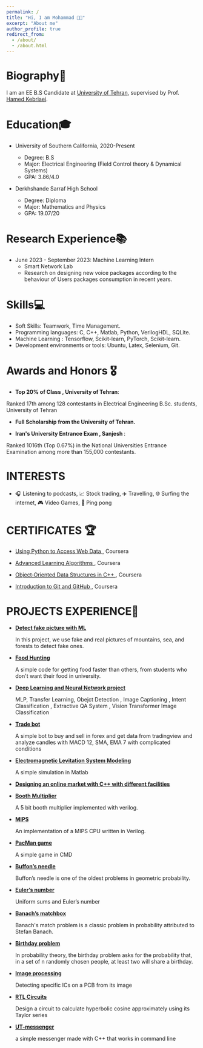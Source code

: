 ```yaml
---
permalink: /
title: "Hi, I am Mohammad 👋🏻"
excerpt: "About me"
author_profile: true
redirect_from: 
  - /about/
  - /about.html
---
```


Biography📖
=========
I am an EE B.S Candidate at [University of Tehran](https://ut.ac.ir/en), supervised by Prof. [Hamed Kebriaei](https://scholar.google.com/citations?user=eDseLNYAAAAJ&hl=en).

Education🎓
=========
* University of Southern California, 2020-Present
  * Degree: B.S
  * Major: Electrical Engineering (Field Control theory & Dynamical Systems)
  * GPA: 3.86/4.0
  
* Derkhshande Sarraf High School
  * Degree: Diploma
  * Major: Mathematics and Physics
  * GPA: 19.07/20

Research Experience📚
===============
* June 2023 - September 2023: Machine Learning Intern
  * Smart Network Lab
  * Research on designing new voice packages according to the behaviour of Users packages consumption in recent years.
 

Skills💻
======
* Soft Skills: Teamwork, Time Management.
* Programming languages: C, C++, Matlab, Python, VerilogHDL, SQLite.
* Machine Learning : Tensorflow, Scikit-learn, PyTorch, Scikit-learn.
* Development environments or tools: Ubuntu, Latex, Selenium, Git.


 Awards and Honors 🎖️
=================
* <strong>Top 20% of Class , University of Tehran</strong>:

 Ranked 17th among 128 contestants in Electrical Engineering B.Sc. students, University of Tehran

* <strong> Full Scholarship from the University of Tehran. </strong>

* <strong> Iran's University Entrance Exam , Sanjesh </strong>:

Ranked 1016th  (Top 0.67%) in the National Universities Entrance Examination among more than 155,000 contestants. 


INTERESTS
=================
* 🎧 Listening to podcasts, 📈 Stock trading, ✈️ Travelling, 🌐 Surfing the internet, 🎮 Video Games, 🏓 Ping pong



CERTIFICATES 🏆
=================
* <a href="https://www.coursera.org/account/accomplishments/verify/8XH5WEBVWQZU?utm_source=link&utm_medium=certificate&utm_content=cert_image&utm_campaign=sharing_cta&utm_product=course">Using Python to Access Web Data </a>, Coursera

* <a href="https://www.coursera.org/account/accomplishments/verify/V9U8RDWQRSSN?utm_source=link&utm_medium=certificate&utm_content=cert_image&utm_campaign=sharing_cta&utm_product=course">Advanced Learning Algorithms </a>, Coursera

* <a href="https://coursera.org/share/5b77b32397b9952503c6c62bd5b1cd6b">Object‑Oriented Data Structures in C++ </a>, Coursera

* <a href="https://www.coursera.org/account/accomplishments/verify/MLDH5GZXEGZL?utm_source=link&utm_medium=certificate&utm_content=cert_image&utm_campaign=sharing_cta&utm_product=course">Introduction to Git and GitHub </a>, Coursera


PROJECTS EXPERIENCE🚀
=================
<ul class="list-unstyled clear-margin">
<li class="card card-nested clearfix"><div class="content"><p class="clear-margin relative"><a href="https://github.com/M-Mashreghi/Detect-fake-picture" target="_blank"><strong>Detect fake picture with ML</strong></a></p><div class="mop-wrapper space-bottom"><p>In this project, we use fake and real pictures of mountains, sea, and forests to detect fake ones.</p>
  </div></div></li>
  <li class="card card-nested clearfix"><div class="content"><p class="clear-margin relative"><a href="https://github.com/M-Mashreghi/Food-Hunting" target="_blank"><strong>Food Hunting</strong></a></p><div class="mop-wrapper space-bottom"><p>A simple code for getting food faster than others, from students who don't want their food in university.</p>
  </div></div></li>
  <li class="card card-nested clearfix"><div class="content"><p class="clear-margin relative"><a href="https://github.com/M-Mashreghi/neural-networks-and-deep-learning" target="_blank"><strong>Deep Learning and Neural Network project</strong></a></p><div class="mop-wrapper space-bottom"><p>MLP, Transfer Learning, Obejct Detection , Image Captioning , Intent Classification , Extractive QA System , Vision Transformer Image Classification</p>
  </div></div></li>
  <li class="card card-nested clearfix"><div class="content"><p class="clear-margin relative"><a href="https://github.com/M-Mashreghi/trade-bot" target="_blank"><strong>Trade bot</strong></a></p><div class="mop-wrapper space-bottom"><p>A simple bot to buy and sell in forex and get data from tradingview and analyze candles with MACD 12, SMA, EMA 7 with complicated conditions</p>
  </div></div></li>
  <li class="card card-nested clearfix"><div class="content"><p class="clear-margin relative"><a href="https://github.com/M-Mashreghi/Electromagnetic-Levitation-System-Modeling" target="_blank"><strong>Electromagnetic Levitation System Modeling</strong></a></p><div class="mop-wrapper space-bottom"><p>A simple simulation in Matlab</p>
  </div></div></li>

  <li class="card card-nested clearfix"><div class="content"><p class="clear-margin relative"><a href="https://github.com/M-Mashreghi/AP-2022-Fall/tree/main/4" target="_blank"><strong>Designing an online market with C++ with different facilities </strong></a></p><div class="mop-wrapper space-bottom"><p>  </p>
  </div></div></li>


  <li class="card card-nested clearfix"><div class="content"><p class="clear-margin relative"><a href="https://github.com/M-Mashreghi/Booth-Multiplier" target="_blank"><strong>Booth Multiplier</strong></a></p><div class="mop-wrapper space-bottom"><p>A 5 bit booth multiplier implemented with verilog.  </p>
  </div></div></li>
  <li class="card card-nested clearfix"><div class="content"><p class="clear-margin relative"><a href="https://github.com/M-Mashreghi/MIPS" target="_blank"><strong>MIPS</strong></a></p><div class="mop-wrapper space-bottom"><p>An implementation of a MIPS CPU written in Verilog.</p>
  </div></div></li>
  <li class="card card-nested clearfix"><div class="content"><p class="clear-margin relative"><a href="https://github.com/M-Mashreghi/Pacman" target="_blank"><strong>PacMan game</strong></a></p><div class="mop-wrapper space-bottom"><p>A simple game in CMD</p>
  </div></div></li>
  <li class="card card-nested clearfix"><div class="content"><p class="clear-margin relative"><a href="https://github.com/M-Mashreghi/Buffon-s-Needle" target="_blank"><strong>Buffon’s needle</strong></a></p><div class="mop-wrapper space-bottom"><p>Buffon’s needle is one of the oldest problems in geometric probability.</p>
  </div></div></li><li class="card card-nested clearfix"><div class="content"><p class="clear-margin relative"><a href="https://github.com/M-Mashreghi/Euler-s-number" target="_blank"><strong>Euler’s number</strong></a></p><div class="mop-wrapper space-bottom"><p>Uniform sums and Euler’s number</p>
  </div></div></li><li class="card card-nested clearfix"><div class="content"><p class="clear-margin relative"><a href="https://github.com/M-Mashreghi/Banach-s-matchbox" target="_blank"><strong>Banach’s matchbox</strong></a></p><div class="mop-wrapper space-bottom"><p>Banach's match problem is a classic problem in probability attributed to Stefan Banach. </p>
  </div></div></li><li class="card card-nested clearfix"><div class="content"><p class="clear-margin relative"><a href="https://github.com/M-Mashreghi/Birthday-problem" target="_blank"><strong>Birthday problem</strong></a></p><div class="mop-wrapper space-bottom"><p>In probability theory, the birthday problem asks for the probability that, in a set of n randomly chosen people, at least two will share a birthday. </p>
  </div></div></li><li class="card card-nested clearfix"><div class="content"><p class="clear-margin relative"><a href="https://github.com/M-Mashreghi/image-processing" target="_blank"><strong>Image processing</strong></a></p><div class="mop-wrapper space-bottom"><p>Detecting specific ICs on a PCB from its image</p>
  </div></div></li><li class="card card-nested clearfix"><div class="content"><p class="clear-margin relative"><a href="https://github.com/M-Mashreghi/Digital-Logic-Design-CA/tree/main/CA06" target="_blank"><strong>RTL Circuits</strong></a></p><div class="mop-wrapper space-bottom"><p>Design a circuit to calculate hyperbolic cosine approximately using its Taylor series</p>
  </div></div></li><li class="card card-nested clearfix"><div class="content"><p class="clear-margin relative"><a href="https://github.com/M-Mashreghi/UT-messenger" target="_blank"><strong>UT-messenger</strong></a></p><div class="mop-wrapper space-bottom"><p>a simple messenger made with C++ that works in command line</p>
  </div></div></li></ul>